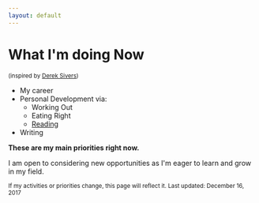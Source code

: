 ```yaml
---
layout: default
---
```


# What I'm doing Now
<small class="text-muted">(inspired by [Derek Sivers](http://nownownow.com/))</small>

* My career
* Personal Development via:
    - Working Out
    - Eating Right
    - [Reading](https://www.goodreads.com/user/show/3214334-stevie-oberg)
* Writing

__These are my main priorities right now.__

I am open to considering new opportunities as I'm eager to learn and grow in my field.

<small class="text-muted">If my activities or priorities change, this page will reflect it. Last updated: December 16, 2017</small>
